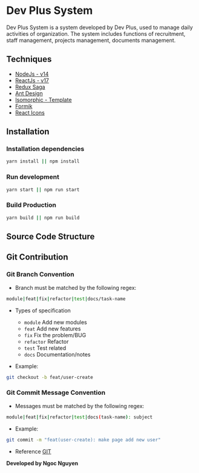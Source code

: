 # Dev Plus System
Dev Plus System is a system developed by Dev Plus, used to manage daily activities of organization. The system includes functions of recruitment, staff management, projects management, documents management.

## Techniques
- [NodeJs - v14](https://nodejs.org/en/docs/)
- [ReactJs - v17](https://reactjs.org/docs/getting-started.html)
- [Redux Saga](https://redux-saga.js.org/docs/introduction/GettingStarted)
- [Ant Design](https://ant.design/docs/react/introduce)
- [Isomorphic - Template](https://isomorphic.redq.io/dashboard)
- [Formik](https://formik.org/docs/overview)
- [React Icons](https://react-icons.github.io/react-icons/)

## Installation
### Installation dependencies

```bash
yarn install || npm install

```

### Run development

```bash
yarn start || npm run start
```

### Build Production

```bash
yarn build || npm run build
```

## Source Code Structure

## Git Contribution
### Git Branch Convention
- Branch must be matched by the following regex:
```bash
module|feat|fix|refactor|test|docs/task-name
```

- Types of specification
  - `module` Add new modules
  - `feat` Add new features
  - `fix` Fix the problem/BUG
  - `refactor` Refactor
  - `test` Test related
  - `docs` Documentation/notes

- Example:
```bash
git checkout -b feat/user-create
```

### Git Commit Message Convention
- Messages must be matched by the following regex:
```bash
module|feat|fix|refactor|test|docs(task-name): subject
```

- Example:
```bash
git commit -m "feat(user-create): make page add new user"
```

- Reference [GIT](https://github.com/vuejs/vue/blob/dev/.github/COMMIT_CONVENTION.md)

**Developed by Ngoc Nguyen**
